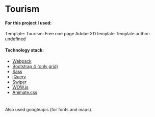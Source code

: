 # Tourism

#### For this project I used:

Template: Tourism: Free one page Adobe XD template
Template author: undefined

#### Technology stack:
* [Webpack](https://webpack.js.org)
* [Bootstrap 4 (only grid)](https://getbootstrap.com/)
* [Sass](https://sass-lang.com/)
* [jQuery](https://jquery.com/)
* [Swiper](https://github.com/nolimits4web/swiper/)
* [WOW.js](https://github.com/graingert/wow)
* [Animate.css](https://github.com/daneden/animate.css)
#
Also used googleapis (for fonts and maps).
